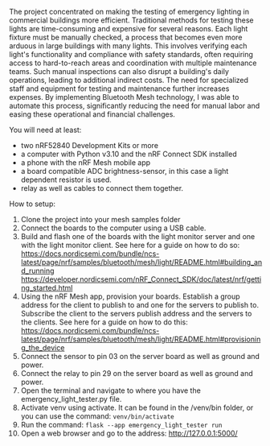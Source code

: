 The project concentrated on making the testing of emergency lighting in
commercial buildings more efficient. Traditional methods for testing these
lights are time-consuming and expensive for several reasons. Each light fixture
must be manually checked, a process that becomes even more arduous in large
buildings with many lights. This involves verifying each light's functionality
and compliance with safety standards, often requiring access to hard-to-reach
areas and coordination with multiple maintenance teams. Such manual inspections
can also disrupt a building's daily operations, leading to additional indirect
costs. The need for specialized staff and equipment for testing and maintenance
further increases expenses. By implementing Bluetooth Mesh technology, I was
able to automate this process, significantly reducing the need for manual labor
and easing these operational and financial challenges.

You will need at least:
* two nRF52840 Development Kits or more
* a computer with Python v3.10 and the nRF Connect SDK installed
* a phone with the nRF Mesh mobile app
* a board compatible ADC brightness-sensor, in this case a light dependent resistor is used.
* relay as well as cables to connect them together.

How to setup:

1. Clone the project into your mesh samples folder
1. Connect the boards to the computer using a USB cable.
1. Build and flash one of the boards with the light monitor server and one with the light monitor client. See here for a guide on how to do so: https://docs.nordicsemi.com/bundle/ncs-latest/page/nrf/samples/bluetooth/mesh/light/README.html#building_and_running https://developer.nordicsemi.com/nRF_Connect_SDK/doc/latest/nrf/getting_started.html
1. Using the nRF Mesh app, provision your boards. Establish a group address for the client to publish to and one for the servers to publish to. Subscribe the client to the servers publish address and the servers to the clients. See here for a guide on how to do this: https://docs.nordicsemi.com/bundle/ncs-latest/page/nrf/samples/bluetooth/mesh/light/README.html#provisioning_the_device
1. Connect the sensor to pin 03 on the server board as well as ground and power.
1. Connect the relay to pin 29 on the server board as well as ground and power.
1. Open the terminal and navigate to where you have the emergency_light_tester.py file.
1. Activate venv using activate. It can be found in the /venv/bin folder, or you can use the command: `venv/bin/activate`
1. Run the command: `flask --app emergency_light_tester run`
1. Open a web browser and go to the address: http://127.0.0.1:5000/
